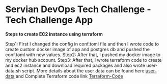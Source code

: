# Servian DevOps Tech Challenge - Tech Challenge App

**Steps to create EC2 instance using terraform**


 Step1: First I changed the config in conf.toml file and then I wrote code to create custom docker image of app and postgres db and pushed the conf.toml with new values.
Step2:  After that, I pushed my docker image to my docker hub account.
Step3:  After that, I wrote terraform code to create and ec2 instance and download required packages and also wrote user-data.sh script.
        More details about the user data can be found here [user-data](Terraform-Code/user-data.sh) and 
        Complete Terraform code link [Terraform-Code](Terraform-Code/main.tf)


